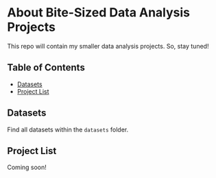 # About Bite-Sized Data Analysis Projects

This repo will contain my smaller data analysis projects. So, stay tuned!


## Table of Contents

- [Datasets](#datasets)
- [Project List](#project-list)


## Datasets

Find all datasets within the `datasets` folder.


## Project List

Coming soon!